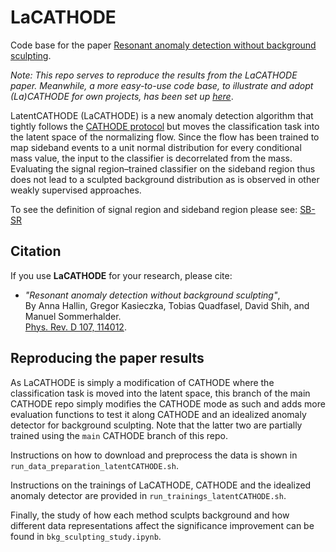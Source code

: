 # LaCATHODE

Code base for the paper [Resonant anomaly detection without background sculpting](https://arxiv.org/abs/2210.14924).

*Note: This repo serves to reproduce the results from the LaCATHODE paper. Meanwhile, a more easy-to-use code base, to illustrate and adopt (La)CATHODE for own projects, has been set up [here](https://github.com/uhh-pd-ml/sk_cathode)*.

LatentCATHODE (LaCATHODE) is a new anomaly detection algorithm that tightly follows the [CATHODE protocol](https://arxiv.org/abs/2109.00546) but moves the classification task into the latent space of the normalizing flow. Since the flow has been trained to map sideband events to a unit normal distribution for every conditional mass value, the input to the classifier is decorrelated from the mass. Evaluating the signal region–trained classifier on the sideband region thus does not lead to a sculpted background distribution as is observed in other weakly supervised approaches.

To see the definition of signal region and sideband region please see: [SB-SR](SB-SR.pdf)

## Citation
If you use **LaCATHODE** for your research, please cite:  
- *"Resonant anomaly detection without background sculpting"*,  
By Anna Hallin, Gregor Kasieczka, Tobias Quadfasel, David Shih, and Manuel Sommerhalder. <br>
[Phys. Rev. D 107, 114012](https://doi.org/10.1103/PhysRevD.107.114012). 

## Reproducing the paper results

As LaCATHODE is simply a modification of CATHODE where the classification task is moved into the latent space, this branch of the main CATHODE repo simply modifies the CATHODE mode as such and adds more evaluation functions to test it along CATHODE and an idealized anomaly detector for background sculpting. Note that the latter two are partially trained using the `main` CATHODE branch of this repo.

Instructions on how to download and preprocess the data is shown in `run_data_preparation_latentCATHODE.sh`.

Instructions on the trainings of LaCATHODE, CATHODE and the idealized anomaly detector are provided in `run_trainings_latentCATHODE.sh`.

Finally, the study of how each method sculpts background and how different data representations affect the significance improvement can be found in `bkg_sculpting_study.ipynb`.
